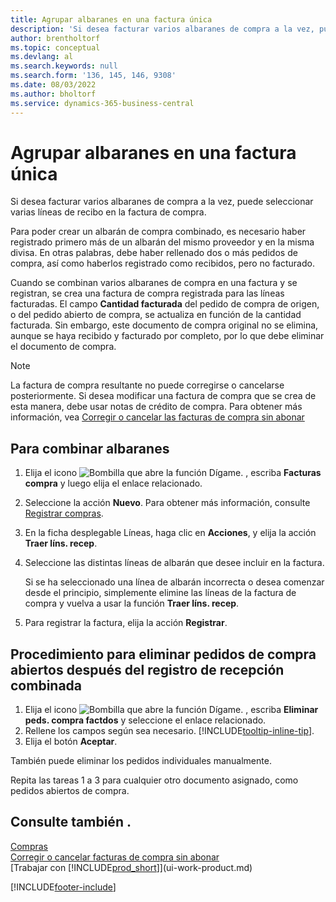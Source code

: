 ```yaml
---
title: Agrupar albaranes en una factura única
description: 'Si desea facturar varios albaranes de compra a la vez, puede utilizar la función Combinar albaranes.'
author: brentholtorf
ms.topic: conceptual
ms.devlang: al
ms.search.keywords: null
ms.search.form: '136, 145, 146, 9308'
ms.date: 08/03/2022
ms.author: bholtorf
ms.service: dynamics-365-business-central
---
```

# Agrupar albaranes en una factura única

Si desea facturar varios albaranes de compra a la vez, puede seleccionar varias líneas de recibo en la factura de compra.  

Para poder crear un albarán de compra combinado, es necesario haber registrado primero más de un albarán del mismo proveedor y en la misma divisa. En otras palabras, debe haber rellenado dos o más pedidos de compra, así como haberlos registrado como recibidos, pero no facturado.  

Cuando se combinan varios albaranes de compra en una factura y se registran, se crea una factura de compra registrada para las líneas facturadas. El campo **Cantidad facturada** del pedido de compra de origen, o del pedido abierto de compra, se actualiza en función de la cantidad facturada. Sin embargo, este documento de compra original no se elimina, aunque se haya recibido y facturado por completo, por lo que debe eliminar el documento de compra.  

> [!NOTE]
> La factura de compra resultante no puede corregirse o cancelarse posteriormente. Si desea modificar una factura de compra que se crea de esta manera, debe usar notas de crédito de compra. Para obtener más información, vea [Corregir o cancelar las facturas de compra sin abonar](purchasing-how-correct-cancel-unpaid-purchase-invoices.md)

## Para combinar albaranes

1. Elija el icono ![Bombilla que abre la función Dígame.](media/ui-search/search_small.png "Dígame qué desea hacer") , escriba **Facturas compra** y luego elija el enlace relacionado.  
2. Seleccione la acción **Nuevo**. Para obtener más información, consulte [Registrar compras](purchasing-how-record-purchases.md).  
3. En la ficha desplegable Líneas, haga clic en **Acciones**, y elija la acción **Traer líns. recep**.  
4. Seleccione las distintas líneas de albarán que desee incluir en la factura.  

    Si se ha seleccionado una línea de albarán incorrecta o desea comenzar desde el principio, simplemente elimine las líneas de la factura de compra y vuelva a usar la función **Traer líns. recep**.  
5. Para registrar la factura, elija la acción **Registrar**.  

## Procedimiento para eliminar pedidos de compra abiertos después del registro de recepción combinada

1. Elija el icono ![Bombilla que abre la función Dígame.](media/ui-search/search_small.png "Dígame qué desea hacer") , escriba **Eliminar peds. compra factdos** y seleccione el enlace relacionado.  
2. Rellene los campos según sea necesario. [!INCLUDE[tooltip-inline-tip](includes/tooltip-inline-tip_md.md)].
3. Elija el botón **Aceptar**.  

También puede eliminar los pedidos individuales manualmente.

Repita las tareas 1 a 3 para cualquier otro documento asignado, como pedidos abiertos de compra.

## Consulte también .

[Compras](purchasing-manage-purchasing.md)  
[Corregir o cancelar facturas de compra sin abonar](purchasing-how-correct-cancel-unpaid-purchase-invoices.md)  
[Trabajar con [!INCLUDE[prod_short](includes/prod_short.md)]](ui-work-product.md)  


[!INCLUDE[footer-include](includes/footer-banner.md)]
